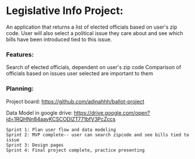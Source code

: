 # **Legislative Info Project:**

An application that returns a list of elected officials based on user's zip code.
User will also select a political issue they care about and see which bills 
have been introduced tied to this issue.

### **Features:**

Search of elected officials, dependent on user's zip code
Comparison of officials based on issues user selected are important to them

### **Planning:**
Project board: https://github.com/adinahhh/ballot-project

Data Model in google drive: https://drive.google.com/open?id=1RQHNn84aayKCSCODIZT771bfV3PcZccs

    Sprint 1: Plan user flow and data modeling
    Sprint 2: MVP complete-- user can search zipcode and see bills tied to issue 
    Sprint 3: Design pages
    Sprint 4: Final project complete, practice presenting
